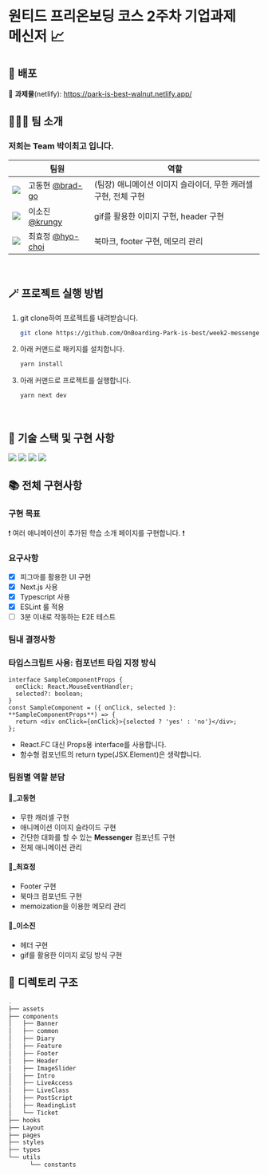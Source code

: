 <h1>원티드 프리온보딩 코스 2주차 기업과제<br />
메신저 📈</h1>

## 🚀 배포

🔗 **과제물**(netlify): https://park-is-best-walnut.netlify.app/ <br>

## 🧑‍🤝‍🧑 팀 소개

### 저희는 Team **박이최고** 입니다.

|  | 팀원 | 역할 |
| --- | --- | --- |
| ![](https://avatars.githubusercontent.com/u/68905615?s=25) | 고동현 [@brad-go](https://github.com/brad-go) | (팀장) 애니메이션 이미지 슬라이더, 무한 캐러셀 구현, 전체 구현 |
| ![](https://avatars.githubusercontent.com/u/71081893?s=25) | 이소진 [@krungy](https://github.com/krungy) | gif를 활용한 이미지 구현, header 구현 |
| ![](https://avatars.githubusercontent.com/u/57004991?s=25) | 최효정 [@hyo-choi](https://github.com/hyo-choi) | 북마크, footer 구현, 메모리 관리 |

<br>

## 🪄 프로젝트 실행 방법

1. git clone하여 프로젝트를 내려받습니다.
   ```bash
   git clone https://github.com/OnBoarding-Park-is-best/week2-messenger.git
   ```
2. 아래 커맨드로 패키지를 설치합니다.
   ```bash
   yarn install
   ```
3. 아래 커맨드로 프로젝트를 실행합니다.
   ```bash
   yarn next dev
   ```

<br>

## 🧰 기술 스택 및 구현 사항

![](https://img.shields.io/badge/TypeScript-3178C6?style=for-the-badge&logo=TypeScript&logoColor=white) ![](https://img.shields.io/badge/React-20232A?style=for-the-badge&logo=react&logoColor=61DAFB) ![](https://img.shields.io/badge/Next.js-000000?style=for-the-badge&logo=Next.js&logoColor=white) ![](https://img.shields.io/badge/styled--components-DB7093?style=for-the-badge&logo=styled-components&logoColor=white)

## 📚 전체 구현사항

### 구현 목표

:exclamation: 여러 애니메이션이 추가된 학습 소개 페이지를 구현합니다. :exclamation:

### 요구사항

- [x] 피그마를 활용한 UI 구현
- [x] Next.js 사용
- [x] Typescript 사용
- [x] ESLint 룰 적용
- [ ] 3분 이내로 작동하는 E2E 테스트

### 팀내 결정사항

### 타입스크립트 사용: 컴포넌트 타입 지정 방식

```tsx
interface SampleComponentProps {
  onClick: React.MouseEventHandler;
  selected?: boolean;
}
const SampleComponent = ({ onClick, selected }: **SampleComponentProps**) => {
  return <div onClick={onClick}>{selected ? 'yes' : 'no'}</div>;
};
```

- React.FC 대신 Props용 interface를 사용합니다.
- 함수형 컴포넌트의 return type(JSX.Element)은 생략합니다.

### 팀원별 역할 분담

#### :bread:\_고동현

- 무한 캐러셀 구현
- 애니메이션 이미지 슬라이드 구현
- 간단한 대화를 할 수 있는 **Messenger** 컴포넌트 구현
- 전체 애니메이션 관리

#### :cherry_blossom:\_최효정

- Footer 구현
- 북마크 컴포넌트 구현
- memoization을 이용한 메모리 관리

#### :poop:\_이소진

- 헤더 구현
- gif를 활용한 이미지 로딩 방식 구현

## 📂 디렉토리 구조

```bash
.
├── assets
├── components
│   ├── Banner
│   ├── common
│   ├── Diary
│   ├── Feature
│   ├── Footer
│   ├── Header
│   ├── ImageSlider
│   ├── Intro
│   ├── LiveAccess
│   ├── LiveClass
│   ├── PostScript
│   ├── ReadingList
│   └── Ticket
├── hooks
├── Layout
├── pages
├── styles
├── types
└── utils
      └── constants
```
